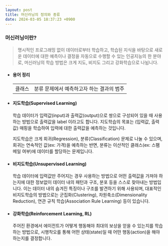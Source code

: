 ```yaml
---
layout: post
title: 머신러닝의 정의와 종류
date: 2024-03-05 18:37:23 +0900
---
```

<enter></enter>
### 머신러닝이란? <enter></enter>
> 명시적인 프로그래밍 없이 데이터로부터 학습하고, 학습된 지식을 바탕으로 새로운 데이터에 대한 예측이나 결정을 자동으로 수행할 수 있는 인공지능의 한 분야로, 머신러닝의 학습 방법은 크게 지도, 비지도 그리고 강화학습으로 나뉩니다. 

- #### 용어 정리
  <table>
  <tr>
  <td>클래스</td>
  <td>분류 문제에서 예측하고자 하는 결과의 범주</td>
  </tr>
  </table>

- ####  지도학습(Supervised Learning)
  <p class="sub">학습 데이터가 입력값(input)과 출력값(output)으로 쌍으로 구성되어 있을 때 사용하는 방법으로 출력값을 label 이라고도 합니다. 지도학습의 목표는 (입력값, 출력값) 매핑을 학습하여 입력에 대한 출력값을 예측하는 것입니다.

  지도학습은 크게 회귀(Regression), 분류(Classification) 문제로 나눌 수 있으며, 회귀는 연속적인 값(ex: 가격)을 예측하는 반면, 분류는 이산적인 클래스(ex: 스팸 메일 여부)에 데이터를 할당하는 문제입니다.
  </p>

- #### 비지도학습(Unsupervised Learning)
  <p class="sub">학습 데이터에 입력값만 주어지는 경우 사용하는 방법으로 어떤 출력값을 가져야 하는지에 대한 정보없이 데이터 내의 패턴과 구조, 분포 등을 스스로 찾아내는 방법입니다. 이는 데이터 내의 숨겨진 특징이나 구조를 발견하기 위해 사용되며, 대표적인 비지도학습의 방법으로는 군집화(Clustering), 차원축소(Dimensionality Reduction), 연관 규칙 학습(Association Rule Learning) 등이 있습니다.  
  </p>

- #### 강화학습(Reinforcement Learning, RL)
  <p class="sub">주어진 환경에서 에이전트가 어떻게 행동해야 최대의 보상을 얻을 수 있는지를 학습하는 방법으로, 시행착오를 통해 어떤 상태(state)일 때 어떤 행동(action)을 해야 하는지를 결정합니다.
  </p>